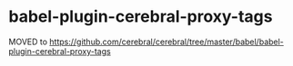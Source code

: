 # babel-plugin-cerebral-proxy-tags
MOVED to https://github.com/cerebral/cerebral/tree/master/babel/babel-plugin-cerebral-proxy-tags
